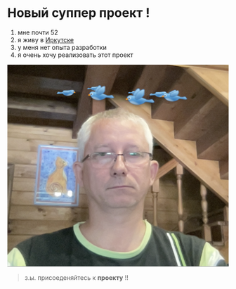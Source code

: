 # Новый суппер проект !


1. мне почти 52
2. я живу в [Иркутске](https://irk.ru)
3. у меня нет опыта разработки
4. я очень хочу реализовать этот проект
   

![мое фото](/my_photo.png)

> з.ы. 
присоеденяйтесь к **проекту** !!
